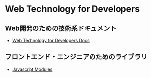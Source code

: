 # Web Technology for Developers

## Web開発のための技術系ドキュメント

- [Web Technology for Developers Docs](https://github.com/takahashiakira/jsDocs/wiki)  

## フロントエンド・エンジニアのためのライブラリ

- [Javascript Modules](https://gist.github.com/takahashiakira/6a6b4ca256a3ebbfd4c8b268ef9152d3)
